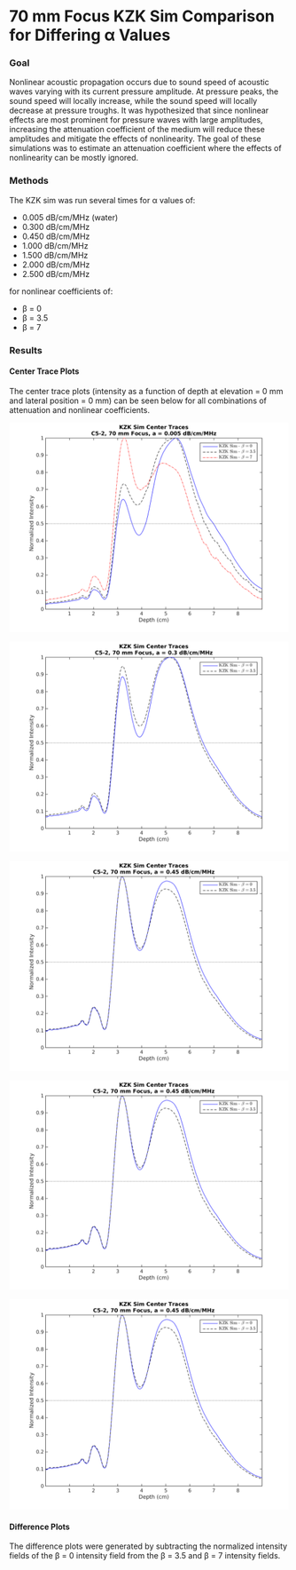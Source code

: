 70 mm Focus KZK Sim Comparison for Differing α Values
=====================================================
### Goal
Nonlinear acoustic propagation occurs due to sound speed of acoustic waves varying with its current pressure amplitude. At pressure peaks, the sound speed will locally increase, while the sound speed will locally decrease at pressure troughs. It was hypothesized that since nonlinear effects are most prominent for pressure waves with large amplitudes, increasing the attenuation coefficient of the medium will reduce these amplitudes and mitigate the effects of nonlinearity. The goal of these simulations was to estimate an attenuation coefficient where the effects of nonlinearity can be mostly ignored.

### Methods
The KZK sim was run several times for α values of:
 * 0.005 dB/cm/MHz (water)
 * 0.300 dB/cm/MHz
 * 0.450 dB/cm/MHz
 * 1.000 dB/cm/MHz
 * 1.500 dB/cm/MHz
 * 2.000 dB/cm/MHz
 * 2.500 dB/cm/MHz

for nonlinear coefficients of:
 * β = 0
 * β = 3.5
 * β = 7

### Results
#### Center Trace Plots
The center trace plots (intensity as a function of depth at elevation = 0 mm and lateral position = 0 mm) can be seen below for all combinations of attenuation and nonlinear coefficients.

![0.005 dB/cm/MHz center trace](https://github.com/Ningrui-Li/nonlinear_acoustic/blob/master/comparisons/focus70mm/a_compare/kzk_centertrace_c52_70mm_a_0.005.png)

![0.3 dB/cm/MHz center trace](https://github.com/Ningrui-Li/nonlinear_acoustic/blob/master/comparisons/focus70mm/a_compare/kzk_centertrace_c52_70mm_a_0.3.png?raw=true)

![0.45 dB/cm/MHz center trace](https://github.com/Ningrui-Li/nonlinear_acoustic/blob/master/comparisons/focus70mm/a_compare/kzk_centertrace_c52_70mm_a_0.45.png?raw=true)

![1.0 dB/cm/MHz center trace](https://github.com/Ningrui-Li/nonlinear_acoustic/blob/master/comparisons/focus70mm/a_compare/kzk_centertrace_c52_70mm_a_0.45.png?raw=true)

![1.5 dB/cm/MHz center trace](https://github.com/Ningrui-Li/nonlinear_acoustic/blob/master/comparisons/focus70mm/a_compare/kzk_centertrace_c52_70mm_a_0.45.png?raw=true)

#### Difference Plots
The difference plots were generated by subtracting the normalized intensity fields of the β = 0 intensity field from the β = 3.5 and β = 7 intensity fields.



